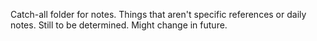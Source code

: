 Catch-all folder for notes. Things that aren't specific references or daily notes. Still to be determined. Might change in future.
